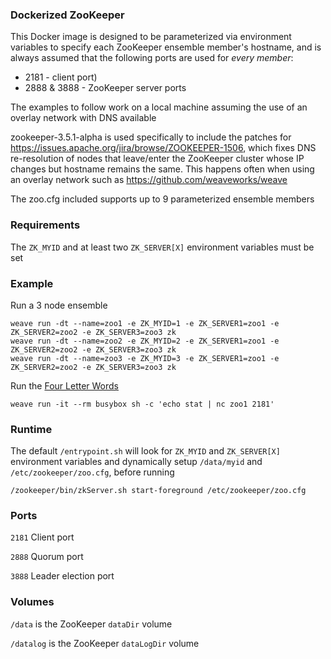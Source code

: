 ### Dockerized ZooKeeper

This Docker image is designed to be parameterized via environment variables to specify each ZooKeeper ensemble member's hostname, and is always assumed that the following ports are used for *every member*:

* 2181 - client port)
* 2888 & 3888 - ZooKeeper server ports

The examples to follow work on a local machine assuming the use of an overlay network with DNS available

zookeeper-3.5.1-alpha is used specifically to include the patches for https://issues.apache.org/jira/browse/ZOOKEEPER-1506, which fixes DNS re-resolution of nodes that leave/enter the ZooKeeper cluster whose IP changes but hostname remains the same.  This happens often when using an overlay network such as https://github.com/weaveworks/weave

The zoo.cfg included supports up to 9 parameterized ensemble members

### Requirements

The `ZK_MYID` and at least two `ZK_SERVER[X]` environment variables must be set

### Example

Run a 3 node ensemble
```
weave run -dt --name=zoo1 -e ZK_MYID=1 -e ZK_SERVER1=zoo1 -e ZK_SERVER2=zoo2 -e ZK_SERVER3=zoo3 zk
weave run -dt --name=zoo2 -e ZK_MYID=2 -e ZK_SERVER1=zoo1 -e ZK_SERVER2=zoo2 -e ZK_SERVER3=zoo3 zk
weave run -dt --name=zoo3 -e ZK_MYID=3 -e ZK_SERVER1=zoo1 -e ZK_SERVER2=zoo2 -e ZK_SERVER3=zoo3 zk
```

Run the [Four Letter Words](https://zookeeper.apache.org/doc/r3.4.6/zookeeperAdmin.html#sc_zkCommands)

```
weave run -it --rm busybox sh -c 'echo stat | nc zoo1 2181'
```

### Runtime
The default `/entrypoint.sh` will look for `ZK_MYID` and `ZK_SERVER[X]` environment variables and dynamically setup `/data/myid` and `/etc/zookeeper/zoo.cfg`, before running

```
/zookeeper/bin/zkServer.sh start-foreground /etc/zookeeper/zoo.cfg
```

### Ports

`2181` Client port

`2888` Quorum port

`3888` Leader election port

### Volumes

`/data` is the ZooKeeper `dataDir` volume

`/datalog` is the ZooKeeper `dataLogDir` volume

